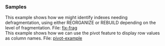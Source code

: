 ### Samples

This example shows how we might identify indexes needing defragmentation, using either REORGANIZE or REBUILD depending on the level of fragmentation. File: [fix-frag](SQL/fix-frag.sql)  
This example shows how we can use the pivot feature to display row values as column names. File: [pivot-example](SQL/pivot-example.sql)